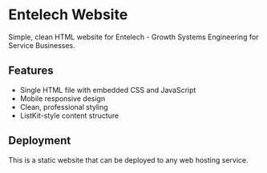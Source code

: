 # Entelech Website

Simple, clean HTML website for Entelech - Growth Systems Engineering for Service Businesses.

## Features
- Single HTML file with embedded CSS and JavaScript
- Mobile responsive design
- Clean, professional styling
- ListKit-style content structure

## Deployment
This is a static website that can be deployed to any web hosting service.
